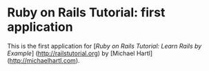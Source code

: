 # Ruby on Rails Tutorial: first application

This is the first application for [*Ruby on Rails Tutorial: Learn Rails by Example*] (http://railstutorial.org) by [Michael Hartl] (http://michaelhartl.com).
